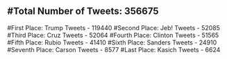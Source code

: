 #Total Number of Tweets: 356675 
---
#First Place: Trump Tweets - 119440
#Second Place: Jeb! Tweets - 52085
#Third Place: Cruz Tweets - 52064
#Fourth Place: Clinton Tweets - 51565
#Fifth Place: Rubio Tweets - 41410
#Sixth Place: Sanders Tweets - 24910
#Seventh Place: Carson Tweets - 8577
#Last Place: Kasich Tweets - 6624
